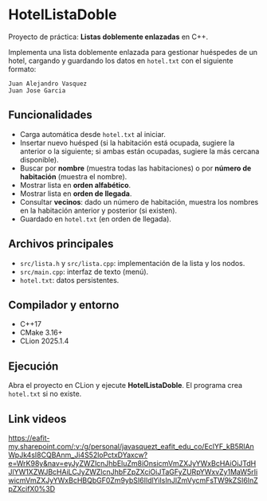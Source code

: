 # HotelListaDoble

Proyecto de práctica: **Listas doblemente enlazadas** en C++.

Implementa una lista doblemente enlazada para gestionar huéspedes de un hotel,
cargando y guardando los datos en `hotel.txt` con el siguiente formato:

```
Juan Alejandro Vasquez
Juan Jose Garcia

```

## Funcionalidades

- Carga automática desde `hotel.txt` al iniciar.
- Insertar nuevo huésped (si la habitación está ocupada, sugiere la anterior o la siguiente; si ambas están ocupadas, sugiere la más cercana disponible).
- Buscar por **nombre** (muestra todas las habitaciones) o por **número de habitación** (muestra el nombre).
- Mostrar lista en **orden alfabético**.
- Mostrar lista en **orden de llegada**.
- Consultar **vecinos**: dado un número de habitación, muestra los nombres en la habitación anterior y posterior (si existen).
- Guardado en `hotel.txt` (en orden de llegada).

## Archivos principales

- `src/lista.h` y `src/lista.cpp`: implementación de la lista y los nodos.
- `src/main.cpp`: interfaz de texto (menú).
- `hotel.txt`: datos persistentes.

## Compilador y entorno
- C++17
- CMake 3.16+
- CLion 2025.1.4


## Ejecución
Abra el proyecto en CLion y ejecute **HotelListaDoble**. El programa crea `hotel.txt` si no existe.

## Link videos

https://eafit-my.sharepoint.com/:v:/g/personal/javasquezt_eafit_edu_co/EclYF_kB5RlAnWpJk4sI8CQBAnm_Ji4S52loPctxDYaxcw?e=WrK98y&nav=eyJyZWZlcnJhbEluZm8iOnsicmVmZXJyYWxBcHAiOiJTdHJlYW1XZWJBcHAiLCJyZWZlcnJhbFZpZXciOiJTaGFyZURpYWxvZy1MaW5rIiwicmVmZXJyYWxBcHBQbGF0Zm9ybSI6IldlYiIsInJlZmVycmFsTW9kZSI6InZpZXcifX0%3D